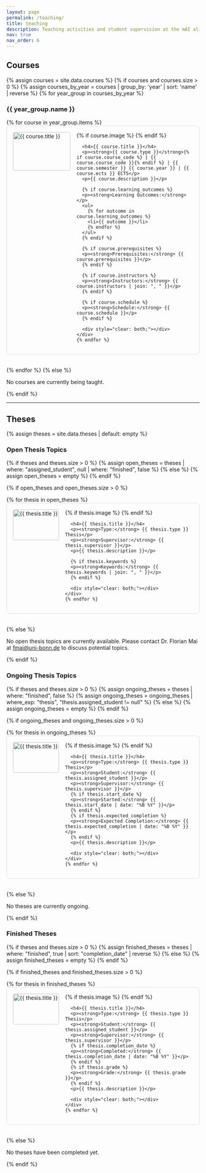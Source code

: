```yaml
---
layout: page
permalink: /teaching/
title: teaching
description: Teaching activities and student supervision at the mAI alignment lab.
nav: true
nav_order: 6
---
```


## Courses

{% assign courses = site.data.courses %}
{% if courses and courses.size > 0 %}
  {% assign courses_by_year = courses | group_by: 'year' | sort: 'name' | reverse %}
  {% for year_group in courses_by_year %}
  ### {{ year_group.name }}
  <div class="courses-container">
    {% for course in year_group.items %}
    <div class="course-item" style="margin-bottom: 2rem; padding: 1rem; border: 1px solid #ddd; border-radius: 8px;">
      {% if course.image %}
      <div style="float: left; margin-right: 1rem; margin-bottom: 1rem;">
        <img src="{{ '/assets/img/' | append: course.image | relative_url }}" alt="{{ course.title }}" style="width: 150px; height: 100px; object-fit: cover; border-radius: 4px;">
      </div>
      {% endif %}
      
      <h4>{{ course.title }}</h4>
      <p><strong>{{ course.type }}</strong>{% if course.course_code %} | {{ course.course_code }}{% endif %} | {{ course.semester }} {{ course.year }} | {{ course.ects }} ECTS</p>
      <p>{{ course.description }}</p>
      
      {% if course.learning_outcomes %}
      <p><strong>Learning Outcomes:</strong></p>
      <ul>
        {% for outcome in course.learning_outcomes %}
        <li>{{ outcome }}</li>
        {% endfor %}
      </ul>
      {% endif %}
      
      {% if course.prerequisites %}
      <p><strong>Prerequisites:</strong> {{ course.prerequisites }}</p>
      {% endif %}
      
      {% if course.instructors %}
      <p><strong>Instructors:</strong> {{ course.instructors | join: ", " }}</p>
      {% endif %}
      
      {% if course.schedule %}
      <p><strong>Schedule:</strong> {{ course.schedule }}</p>
      {% endif %}
      
      <div style="clear: both;"></div>
    </div>
    {% endfor %}
  </div>
  {% endfor %}
{% else %}
<p>No courses are currently being taught.</p>
{% endif %}

---

## Theses

{% assign theses = site.data.theses | default: empty %}

### Open Thesis Topics

{% if theses and theses.size > 0 %}
  {% assign open_theses = theses | where: "assigned_student", null | where: "finished", false %}
{% else %}
  {% assign open_theses = empty %}
{% endif %}

{% if open_theses and open_theses.size > 0 %}
  <div class="theses-container">
    {% for thesis in open_theses %}
    <div class="thesis-item" style="margin-bottom: 2rem; padding: 1rem; border: 1px solid #ddd; border-radius: 8px;">
      {% if thesis.image %}
      <div style="float: left; margin-right: 1rem; margin-bottom: 1rem;">
        <img src="{{ '/assets/img/' | append: thesis.image | relative_url }}" alt="{{ thesis.title }}" style="width: 120px; height: 80px; object-fit: cover; border-radius: 4px;">
      </div>
      {% endif %}
      
      <h4>{{ thesis.title }}</h4>
      <p><strong>Type:</strong> {{ thesis.type }} Thesis</p>
      <p><strong>Supervisor:</strong> {{ thesis.supervisor }}</p>
      <p>{{ thesis.description }}</p>
      
      {% if thesis.keywords %}
      <p><strong>Keywords:</strong> {{ thesis.keywords | join: ", " }}</p>
      {% endif %}
      
      <div style="clear: both;"></div>
    </div>
    {% endfor %}
  </div>
{% else %}
<p>No open thesis topics are currently available. Please contact Dr. Florian Mai at <a href="mailto:fmai@uni-bonn.de">fmai@uni-bonn.de</a> to discuss potential topics.</p>
{% endif %}

### Ongoing Thesis Topics

{% if theses and theses.size > 0 %}
  {% assign ongoing_theses = theses | where: "finished", false %}
  {% assign ongoing_theses = ongoing_theses | where_exp: "thesis", "thesis.assigned_student != null" %}
{% else %}
  {% assign ongoing_theses = empty %}
{% endif %}

{% if ongoing_theses and ongoing_theses.size > 0 %}
  <div class="theses-container">
    {% for thesis in ongoing_theses %}
    <div class="thesis-item" style="margin-bottom: 2rem; padding: 1rem; border: 1px solid #ddd; border-radius: 8px;">
      {% if thesis.image %}
      <div style="float: left; margin-right: 1rem; margin-bottom: 1rem;">
        <img src="{{ '/assets/img/' | append: thesis.image | relative_url }}" alt="{{ thesis.title }}" style="width: 120px; height: 80px; object-fit: cover; border-radius: 4px;">
      </div>
      {% endif %}
      
      <h4>{{ thesis.title }}</h4>
      <p><strong>Type:</strong> {{ thesis.type }} Thesis</p>
      <p><strong>Student:</strong> {{ thesis.assigned_student }}</p>
      <p><strong>Supervisor:</strong> {{ thesis.supervisor }}</p>
      {% if thesis.start_date %}
      <p><strong>Started:</strong> {{ thesis.start_date | date: "%B %Y" }}</p>
      {% endif %}
      {% if thesis.expected_completion %}
      <p><strong>Expected Completion:</strong> {{ thesis.expected_completion | date: "%B %Y" }}</p>
      {% endif %}
      <p>{{ thesis.description }}</p>
      
      <div style="clear: both;"></div>
    </div>
    {% endfor %}
  </div>
{% else %}
<p>No theses are currently ongoing.</p>
{% endif %}

### Finished Theses

{% if theses and theses.size > 0 %}
  {% assign finished_theses = theses | where: "finished", true | sort: "completion_date" | reverse %}
{% else %}
  {% assign finished_theses = empty %}
{% endif %}

{% if finished_theses and finished_theses.size > 0 %}
  <div class="theses-container">
    {% for thesis in finished_theses %}
    <div class="thesis-item" style="margin-bottom: 2rem; padding: 1rem; border: 1px solid #ddd; border-radius: 8px;">
      {% if thesis.image %}
      <div style="float: left; margin-right: 1rem; margin-bottom: 1rem;">
        <img src="{{ '/assets/img/' | append: thesis.image | relative_url }}" alt="{{ thesis.title }}" style="width: 120px; height: 80px; object-fit: cover; border-radius: 4px;">
      </div>
      {% endif %}
      
      <h4>{{ thesis.title }}</h4>
      <p><strong>Type:</strong> {{ thesis.type }} Thesis</p>
      <p><strong>Student:</strong> {{ thesis.assigned_student }}</p>
      <p><strong>Supervisor:</strong> {{ thesis.supervisor }}</p>
      {% if thesis.completion_date %}
      <p><strong>Completed:</strong> {{ thesis.completion_date | date: "%B %Y" }}</p>
      {% endif %}
      {% if thesis.grade %}
      <p><strong>Grade:</strong> {{ thesis.grade }}</p>
      {% endif %}
      <p>{{ thesis.description }}</p>
      
      <div style="clear: both;"></div>
    </div>
    {% endfor %}
  </div>
{% else %}
<p>No theses have been completed yet.</p>
{% endif %}
